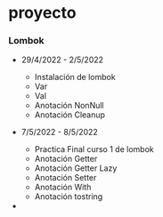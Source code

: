 # proyecto

### Lombok

- 29/4/2022 - 2/5/2022
  - Instalación de lombok
  - Var
  - Val
  - Anotación NonNull
  - Anotación Cleanup
  
- 7/5/2022 - 8/5/2022
  - Practica Final curso 1 de lombok  
  - Anotación Getter
  - Anotación Getter Lazy
  - Anotación Setter
  - Anotación With
  - Anotación tostring
-

